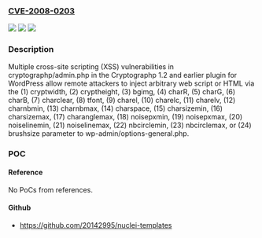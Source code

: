 ### [CVE-2008-0203](https://cve.mitre.org/cgi-bin/cvename.cgi?name=CVE-2008-0203)
![](https://img.shields.io/static/v1?label=Product&message=n%2Fa&color=blue)
![](https://img.shields.io/static/v1?label=Version&message=n%2Fa&color=blue)
![](https://img.shields.io/static/v1?label=Vulnerability&message=n%2Fa&color=brighgreen)

### Description

Multiple cross-site scripting (XSS) vulnerabilities in cryptographp/admin.php in the Cryptographp 1.2 and earlier plugin for WordPress allow remote attackers to inject arbitrary web script or HTML via the (1) cryptwidth, (2) cryptheight, (3) bgimg, (4) charR, (5) charG, (6) charB, (7) charclear, (8) tfont, (9) charel, (10) charelc, (11) charelv, (12) charnbmin, (13) charnbmax, (14) charspace, (15) charsizemin, (16) charsizemax, (17) charanglemax, (18) noisepxmin, (19) noisepxmax, (20) noiselinemin, (21) noiselinemax, (22) nbcirclemin, (23) nbcirclemax, or (24) brushsize parameter to wp-admin/options-general.php.

### POC

#### Reference
No PoCs from references.

#### Github
- https://github.com/20142995/nuclei-templates

